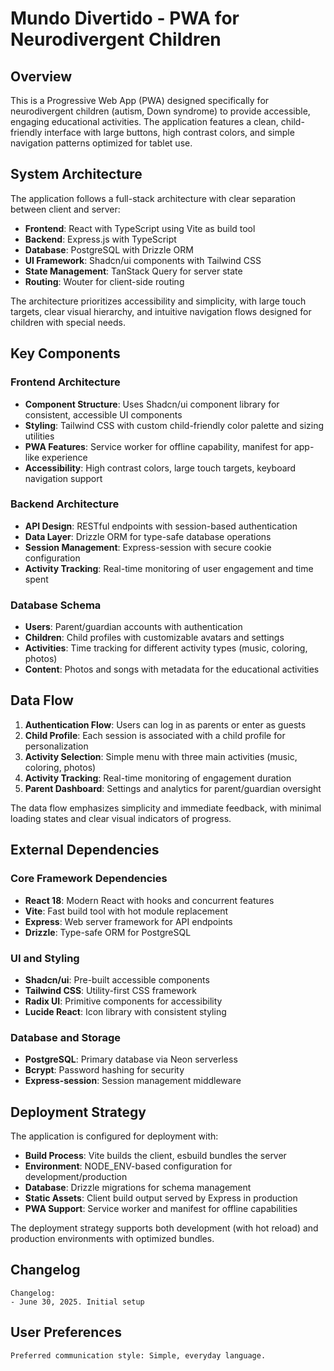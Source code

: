 # Mundo Divertido - PWA for Neurodivergent Children

## Overview

This is a Progressive Web App (PWA) designed specifically for neurodivergent children (autism, Down syndrome) to provide accessible, engaging educational activities. The application features a clean, child-friendly interface with large buttons, high contrast colors, and simple navigation patterns optimized for tablet use.

## System Architecture

The application follows a full-stack architecture with clear separation between client and server:

- **Frontend**: React with TypeScript using Vite as build tool
- **Backend**: Express.js with TypeScript
- **Database**: PostgreSQL with Drizzle ORM
- **UI Framework**: Shadcn/ui components with Tailwind CSS
- **State Management**: TanStack Query for server state
- **Routing**: Wouter for client-side routing

The architecture prioritizes accessibility and simplicity, with large touch targets, clear visual hierarchy, and intuitive navigation flows designed for children with special needs.

## Key Components

### Frontend Architecture
- **Component Structure**: Uses Shadcn/ui component library for consistent, accessible UI components
- **Styling**: Tailwind CSS with custom child-friendly color palette and sizing utilities
- **PWA Features**: Service worker for offline capability, manifest for app-like experience
- **Accessibility**: High contrast colors, large touch targets, keyboard navigation support

### Backend Architecture
- **API Design**: RESTful endpoints with session-based authentication
- **Data Layer**: Drizzle ORM for type-safe database operations
- **Session Management**: Express-session with secure cookie configuration
- **Activity Tracking**: Real-time monitoring of user engagement and time spent

### Database Schema
- **Users**: Parent/guardian accounts with authentication
- **Children**: Child profiles with customizable avatars and settings
- **Activities**: Time tracking for different activity types (music, coloring, photos)
- **Content**: Photos and songs with metadata for the educational activities

## Data Flow

1. **Authentication Flow**: Users can log in as parents or enter as guests
2. **Child Profile**: Each session is associated with a child profile for personalization
3. **Activity Selection**: Simple menu with three main activities (music, coloring, photos)
4. **Activity Tracking**: Real-time monitoring of engagement duration
5. **Parent Dashboard**: Settings and analytics for parent/guardian oversight

The data flow emphasizes simplicity and immediate feedback, with minimal loading states and clear visual indicators of progress.

## External Dependencies

### Core Framework Dependencies
- **React 18**: Modern React with hooks and concurrent features
- **Vite**: Fast build tool with hot module replacement
- **Express**: Web server framework for API endpoints
- **Drizzle**: Type-safe ORM for PostgreSQL

### UI and Styling
- **Shadcn/ui**: Pre-built accessible components
- **Tailwind CSS**: Utility-first CSS framework
- **Radix UI**: Primitive components for accessibility
- **Lucide React**: Icon library with consistent styling

### Database and Storage
- **PostgreSQL**: Primary database via Neon serverless
- **Bcrypt**: Password hashing for security
- **Express-session**: Session management middleware

## Deployment Strategy

The application is configured for deployment with:

- **Build Process**: Vite builds the client, esbuild bundles the server
- **Environment**: NODE_ENV-based configuration for development/production
- **Database**: Drizzle migrations for schema management
- **Static Assets**: Client build output served by Express in production
- **PWA Support**: Service worker and manifest for offline capabilities

The deployment strategy supports both development (with hot reload) and production environments with optimized bundles.

## Changelog

```
Changelog:
- June 30, 2025. Initial setup
```

## User Preferences

```
Preferred communication style: Simple, everyday language.
```